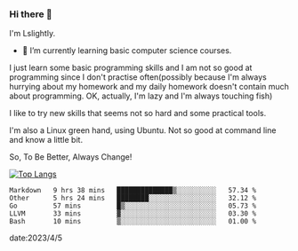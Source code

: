 ### Hi there 👋

I'm Lslightly.

- 🌱 I’m currently learning basic computer science courses.

I just learn some basic programming skills and I am not so good at programming since I don't practise often(possibly because I'm always hurrying about my homework and my daily homework doesn't contain much about programming. OK, actually, I'm lazy and I'm always touching fish)

I like to try new skills that seems not so hard and some practical tools.

I'm also a Linux green hand, using Ubuntu. Not so good at command line and know a little bit.

So, To Be Better, Always Change!

[![Top Langs](https://github-readme-stats.vercel.app/api/top-langs/?username=Lslightly&layout=compact)](https://github.com/anuraghazra/github-readme-stats)

<!--START_SECTION:waka-->

```text
Markdown   9 hrs 38 mins   ██████████████▒░░░░░░░░░░   57.34 %
Other      5 hrs 24 mins   ████████░░░░░░░░░░░░░░░░░   32.12 %
Go         57 mins         █▒░░░░░░░░░░░░░░░░░░░░░░░   05.73 %
LLVM       33 mins         ▓░░░░░░░░░░░░░░░░░░░░░░░░   03.30 %
Bash       10 mins         ▒░░░░░░░░░░░░░░░░░░░░░░░░   01.00 %
```

<!--END_SECTION:waka-->

date:2023/4/5


